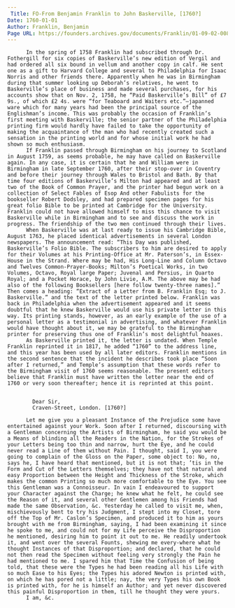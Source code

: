 ```yaml
---
 Title: FO-From Benjamin Franklin to John Baskerville, [1760?]
Date: 1760-01-01
Author: Franklin, Benjamin
Page URL: https://founders.archives.gov/documents/Franklin/01-09-02-0085
---
```


          In the spring of 1758 Franklin had subscribed through Dr. Fothergill for six copies of Baskerville’s new edition of Vergil and had ordered all six bound in vellum and another copy in calf. He sent one as a gift to Harvard College and several to Philadelphia for Isaac Norris and other friends there. Apparently when he was in Birmingham during that summer looking up Deborah’s relatives, he went to Baskerville’s place of business and made several purchases, for his accounts show that on Nov. 2, 1758, he “Paid Baskerville’s Bill” of £7 9s., of which £2 4s. were “for Teaboard and Waiters etc.”—japanned ware which for many years had been the principal source of the Englishman’s income. This was probably the occasion of Franklin’s first meeting with Baskerville; the senior partner of the Philadelphia printing firm would hardly have failed to take the opportunity of making the acquaintance of the man who had recently created such a sensation in the printing world and for whose initial work he had shown so much enthusiasm.
          If Franklin passed through Birmingham on his journey to Scotland in August 1759, as seems probable, he may have called on Baskerville again. In any case, it is certain that he and William were in Birmingham in late September 1760, after their stop-over in Coventry and before their journey through Wales to Bristol and Bath. By that time four editions of Baskerville’s Milton had appeared and at least two of the Book of Common Prayer, and the printer had begun work on a collection of Select Fables of Esop And other Fabulists for the bookseller Robert Dodsley, and had prepared specimen pages for his great folio Bible to be printed at Cambridge for the University. Franklin could not have allowed himself to miss this chance to visit Baskerville while in Birmingham and to see and discuss the work in progress. The friendship of the two men continued through their lives.
          When Baskerville was at last ready to issue his Cambridge Bible, August 1763, he placed identical advertisements in several London newspapers. The announcement read: “This Day was published, Baskerville’s Folio Bible. The subscribers to him are desired to apply for their Volumes at his Printing-Office at Mr. Paterson’s, in Essex-House in the Strand. Where may be had, His Long-Line and Column Octavo and Twelves Common-Prayer-Books; Milton’s Poetical Works, in two Volumes, Octavo, Royal large Paper; Juvenal and Persius, in Quarto Royal; and a Pocket Horace, by John Livie, A.M. The above may be had also of the following Booksellers [here follow twenty-three names].” Then comes a heading: “Extract of a Letter from B. Franklin Esq; to J. Baskerville.” and the text of the letter printed below. Franklin was back in Philadelphia when the advertisement appeared and it seems doubtful that he knew Baskerville would use his private letter in this way. Its printing stands, however, as an early example of the use of a personal letter as a testimonial in advertising, and whatever Franklin would have thought about it, we may be grateful to the Birmingham printer for preserving thus one of Franklin’s most delightful hoaxes.
          As Baskerville printed it, the letter is undated. When Temple Franklin reprinted it in 1817, he added “1760” to the address line, and this year has been used by all later editors. Franklin mentions in the second sentence that the incident he describes took place “Soon after I returned,” and Temple’s assumption that these words refer to the Birmingham visit of 1760 seems reasonable. The present editors believe that Franklin must have written the letter near the end of 1760 or very soon thereafter; hence it is reprinted at this point.
         
          
            Dear Sir,
            Craven-Street, London. [1760?]
          
          Let me give you a pleasant Instance of the Prejudice some have entertained against your Work. Soon after I returned, discoursing with a Gentleman concerning the Artists of Birmingham, he said you would be a Means of blinding all the Readers in the Nation, for the Strokes of your Letters being too thin and narrow, hurt the Eye, and he could never read a Line of them without Pain. I thought, said I, you were going to complain of the Gloss on the Paper, some object to: No, no, says he, I have heard that mentioned, but it is not that; ’tis in the Form and Cut of the Letters themselves; they have not that natural and easy Proportion between the Height and Thickness of the Stroke, which makes the common Printing so much more comfortable to the Eye. You see this Gentleman was a Connoisseur. In vain I endeavoured to support your Character against the Charge; he knew what he felt, he could see the Reason of it, and several other Gentlemen among his Friends had made the same Observation, &c. Yesterday he called to visit me, when, mischievously bent to try his Judgment, I stept into my Closet, tore off the Top of Mr. Caslon’s Specimen, and produced it to him as yours brought with me from Birmingham, saying, I had been examining it since he spoke to me, and could not for my Life perceive the Disproportion he mentioned, desiring him to point it out to me. He readily undertook it, and went over the several Founts, shewing me every-where what he thought Instances of that Disproportion; and declared, that he could not then read the Specimen without feeling very strongly the Pain he had mentioned to me. I spared him that Time the Confusion of being told, that these were the Types he had been reading all his Life with so much Ease to his Eyes; the Types his adored Newton is printed with, on which he has pored not a little; nay, the very Types his own Book is printed with, for he is himself an Author; and yet never discovered this painful Disproportion in them, till he thought they were yours.
          I am, &c.
        
